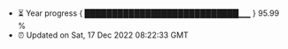 - ⏳ Year progress { ████████████████████████████▁▁ } 95.99 %
- ⏰ Updated on Sat, 17 Dec 2022 08:22:33 GMT

